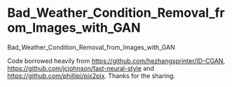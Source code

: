 # Bad_Weather_Condition_Removal_from_Images_with_GAN
Bad_Weather_Condition_Removal_from_Images_with_GAN

Code borrowed heavily from https://github.com/hezhangsprinter/ID-CGAN, https://github.com/jcjohnson/fast-neural-style and https://github.com/phillipi/pix2pix. Thanks for the sharing. 
